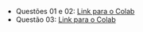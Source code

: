 - Questões 01 e 02: [Link para o Colab](https://colab.research.google.com/drive/13izNyiBHvnJRbO3iICr7HWn0bJ0GgMl_?usp=sharing)
- Questão 03: [Link para o Colab](https://colab.research.google.com/drive/1Y0Qk-AzCZjw5GQoVOhccYM26tyb7BZD5?usp=sharing)
